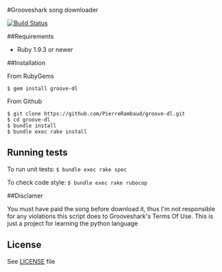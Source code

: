 #Grooveshark song downloader

[![Build Status](https://travis-ci.org/PierreRambaud/groove-dl.png?branch=master)](https://travis-ci.org/PierreRambaud/groove-dl)

##Requirements

 * Ruby 1.9.3 or newer

##Installation

From RubyGems

```
$ gem install groove-dl
```

From Github

```
$ git clone https://github.com/PierreRambaud/groove-dl.git
$ cd groove-dl
$ bundle install
$ bundle exec rake install
```


## Running tests

To run unit tests:
`$ bundle exec rake spec`

To check code style:
`$ bundle exec rake rubocop`

##Disclamer

You must have paid the song before download it, thus I'm not responsible for any violations this script does to Grooveshark's Terms Of Use.
This is just a project for learning the python language


## License
See [LICENSE](LICENSE) file
